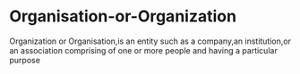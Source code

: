 # Organisation-or-Organization
Organization or Organisation,is an entity such as a company,an institution,or an association comprising of one or more people and having a particular purpose 
